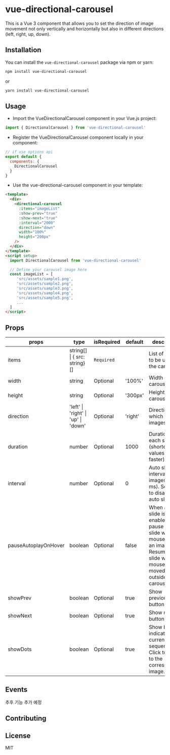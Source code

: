 # vue-directional-carousel

This is a Vue 3 component that allows you to set the direction of image movement not only vertically and horizontally but also in different directions (left, right, up, down).

## Installation

You can install the `vue-directional-carousel` package via npm or yarn:

```bash
npm install vue-directional-carousel
```

or

```bash
yarn install vue-directional-carousel
```

## Usage

- Import the VueDirectionalCarousel component in your Vue.js project:

```javascript
import { DirectionalCarousel } from 'vue-directional-carousel'
```

- Register the VueDirectionalCarousel component locally in your component:

```javascript
// if use options api
export default {
  components: {
    DirectionalCarousel
  }
}
```

- Use the vue-directional-carousel component in your template:

```html
<template>
  <div>
    <directional-carousel
      :items="imageList"
      :show-prev="true"
      :show-next="true"
      :interval="2000"
      direction="down"
      width="100%"
      height="200px"
    />
  </div>
</template>
<script setup>
  import DirectionalCarousel from 'vue-directional-carousel'

  // Define your carousel image here
  const imageList = [
     'src/assets/sample1.png',
     'src/assets/sample2.png',
     'src/assets/sample3.png',
     'src/assets/sample4.png',
     'src/assets/sample5.png',
     ...
  ]
</script>
```

## Props

| props                | type                                | isRequired | default | description                                                                                                                                       |
| -------------------- | ----------------------------------- | ---------- | ------- | ------------------------------------------------------------------------------------------------------------------------------------------------- |
| items                | string[] \| { src: string}[]        | `Required` |         | List of images to be used in the carousel.                                                                                                        |
| width                | string                              | Optional   | '100%'  | Width of the carousel.                                                                                                                            |
| height               | string                              | Optional   | '300px' | Height of the carousel.                                                                                                                           |
| direction            | 'left' \| 'right' \| 'up' \| 'down' | Optional   | 'right' | Direction in which the images flow.                                                                                                               |
| duration             | number                              | Optional   | 1000    | Duration of each slide (shorter values make it faster).                                                                                           |
| interval             | number                              | Optional   | 0       | Auto slide interval for images (in ms). Set to 0 to disable auto sliding.                                                                         |
| pauseAutoplayOnHover | boolean                             | Optional   | false   | When auto slide is enabled, pause the slide when the mouse is over an image. Resume auto slide when the mouse is moved outside the carousel area. |
| showPrev             | boolean                             | Optional   | true    | Show previous button.                                                                                                                             |
| showNext             | boolean                             | Optional   | true    | Show next button.                                                                                                                                 |
| showDots             | boolean                             | Optional   | true    | Show buttons indicating the current image sequence. Click to slide to the corresponding image.                                                    |

## Events

추후 기능 추가 예정

## Contributing

## License

MIT
